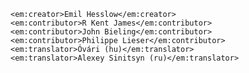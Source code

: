 	<em:creator>Emil Hesslow</em:creator>
    <em:contributor>R Kent James</em:contributor>
    <em:contributor>John Bieling</em:contributor>
    <em:contributor>Philippe Lieser</em:contributor>
    <em:translator>Óvári (hu)</em:translator>
    <em:translator>Alexey Sinitsyn (ru)</em:translator>